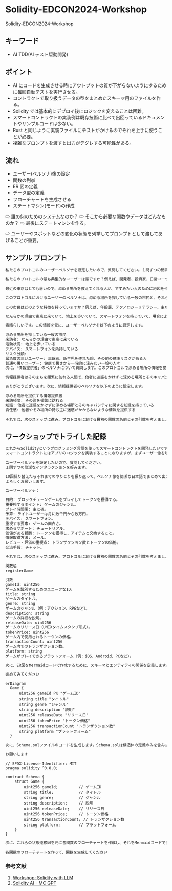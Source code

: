 # Solidity-EDCON2024-Workshop

Solidity-EDCON2024-Workshop

## キーワード

- AI TDD(AI テスト駆動開発)

## ポイント

- AI にコードを生成させる時にアウトプットの質が下がらないようにするために毎回自動テストを実行させる。
- コントラクトで取り扱うデータの型をまとめたスキーマ用のファイルを作る。
- Solidity では基本的にデプロイ後にロジックを変えることは困難。
- スマートコントラクトの実装例は既存技術に比べて出回っているドキュメントやサンプルコードは少ない。
- Rust と同じように実装ファイルにテストがかけるのでそれを上手に使うことが必要。
- 複雑なプロンプトを渡すと出力がデグレする可能性がある。

## 流れ

- ユーザー(ペルソナ)像の設定
- 関数の列挙
- ER 図の定義
- データ型の定義
- フローチャートを生成させる
- ステートマシン(モード)の作成

⇨ 誰の何のためのシステムなのか？
⇨ そこから必要な関数やデータはどんなものか？
⇨ 最後にステートマシンを作る。

⇨ ユーザーやスポットなどの変化の状態を列挙してプロンプトとして渡してあげることが重要。

## サンプル プロンプト

```txt
私たちのプロトコルのユーザーペルソナを設定したいので、質問してください。１問ずつの簡潔なインタラクションを好みます。
```

```txt
私たちのプロトコルの最も典型的なユーザーは誰ですか？例えば、開発者、投資家、日常ユーザーなどです。
```

```txt
最近の東京はとても暑いので、涼める場所を教えてくれる人が、すずみたい人のために地図を作っていく分散プロトコルを作りたいです
```

```txt
このプロトコルにおけるユーザーのペルソナは、涼める場所を探している一般の市民と、それらの場所を推薦する情報提供者の2つのグループに分けられます。それでは、まず「涼める場所を探している一般の市民」のペルソナについて質問します：
```

```txt
この市民はどのような特徴を持っていますか？例えば、年齢層、テクノロジーリテラシー、主な活動時間帯などを教えてください。
```

```txt
なんらかの理由で東京に来ていて、地上を歩いていて、スマートフォンを持っていて、場合によっては老人や新生児など、ハイリスクなユーザーもいます。ですから、緊急度の高いユーザーと普通に暑いユーザーとがいます。
```

```txt
素晴らしいです。この情報を元に、ユーザーペルソナを以下のように設定します。
```

```txt
涼める場所を探している一般の市民
来訪者: なんらかの理由で東京に来ている
活動状況: 地上を歩いている
デバイス: スマートフォンを所持している
リスク分類:
緊急度の高いユーザー: 高齢者、新生児を連れた親、その他の健康リスクがある人
普通の暑いユーザー: 健康で暑さから一時的に涼みたい一般の人々
次に、「情報提供者」のペルソナについて質問します。このプロトコルで涼める場所の情報を提供する人はどのような特徴を持っていますか？例えば、地元の住民、観光ガイド、店舗経営者などです。
```

```txt
情報提供者はそのまちを頻繁に訪れる人間で、他者に迷惑をかけずに涼める場所とそのキャパシティなどの知識を持っている人です。なるべく他者やその場所の持ち主に迷惑がかからないような情報を提供すべきアクターです。
```

```txt
ありがとうございます。次に、情報提供者のペルソナを以下のように設定します。
```

```txt
涼める場所を提供する情報提供者
来訪頻度: その町を頻繁に訪れる
知識: 他者に迷惑をかけずに涼める場所とそのキャパシティに関する知識を持っている
責任感: 他者やその場所の持ち主に迷惑がかからないような情報を提供する
```

```txt
それでは、次のステップに進み、プロトコルにおける最初の関数の名前とその引数を考えましょう。最初の関数として、ゲームの情報を登録するための関数を考えます。この関数の名前と必要な引数を教えてください。
```

## ワークショップでトライした記録

```txt
これからSolidityというプログラミング言語を使ってスマートコントラクトを開発したいです。
スマートコントラクトにはアプリのロジックを実装することになりますが、まずユーザー像を明確化させたいです。

ユーザーペルソナを設定したいので、質問してください。
１問ずつの簡潔なインタラクションを好みます。

10回繰り替えたらそれまでのやりとりを振り返って、ペルソナ像を簡潔な日本語でまとめて出力してください。
よろしくお願いします。
```

```bash
ユーザーペルソナ：

目的: ブロックチェーンゲームをプレイしてトークンを獲得する。
重要視するポイント: ゲームのジャンル。
プレイ時間帯: 主に夜。
予算: ライトユーザーは月に数千円から数万円。
デバイス: スマートフォン。
重視する要素: ゲームの面白さ。
求めるサポート: チュートリアル。
価値がある報酬: トークンを獲得し、アイテムと交換すること。
情報取得方法: メール。
レビュー・評価の重視点: トランザクション数とトークンの価格。
交流手段: チャット。
```

```txt
それでは、次のステップに進み、プロトコルにおける最初の関数の名前とその引数を考えましょう。最初の関数として、ゲームの情報を登録するための関数を考えます。この関数の名前と必要な引数を教えてください。
```

```bash
関数名
registerGame

引数
gameId: uint256
ゲームを識別するためのユニークなID。
title: string
ゲームのタイトル。
genre: string
ゲームのジャンル（例：アクション、RPGなど）。
description: string
ゲームの詳細な説明。
releaseDate: uint256
ゲームのリリース日（UNIXタイムスタンプ形式）。
tokenPrice: uint256
ゲーム内で使用されるトークンの価格。
transactionCount: uint256
ゲーム内でのトランザクション数。
platform: string
ゲームがプレイできるプラットフォーム（例：iOS、Android、PCなど）。
```

```txt
次に、ER図をMermaidコードで作成するために、スキーマとエンティティの関係を定義します。それについて進めていきましょうか？

進めてみてください
```

```mermaid
erDiagram
  Game {
      uint256 gameId PK "ゲームID"
      string title "タイトル"
      string genre "ジャンル"
      string description "説明"
      uint256 releaseDate "リリース日"
      uint256 tokenPrice "トークン価格"
      uint256 transactionCount "トランザクション数"
      string platform "プラットフォーム"
  }
```

```txt
次に、Schema.solファイルのコードを生成します。Schema.solは構造体の定義のみを含みます。これに進んでよろしいですか？

お願いします
```

```sol
// SPDX-License-Identifier: MIT
pragma solidity ^0.8.0;

contract Schema {
    struct Game {
        uint256 gameId;         // ゲームID
        string title;           // タイトル
        string genre;           // ジャンル
        string description;     // 説明
        uint256 releaseDate;    // リリース日
        uint256 tokenPrice;     // トークン価格
        uint256 transactionCount; // トランザクション数
        string platform;        // プラットフォーム
    }
}
```

```txt
次に、これらの状態遷移図を元に各関数のフローチャートを作成し、それをMermaidコードで表現しますか？

各関数のフローチャートを作って、関数を生成してください
```

### 参考文献

1. [Workshop: Solidity with LLM](https://speakerdeck.com/shogochiai/workshop-solidity-with-llm)
2. [Solidity AI - MC GPT](https://chatgpt.com/g/g-LpVtGHVKn-solidity-ai-mc-gpt)
